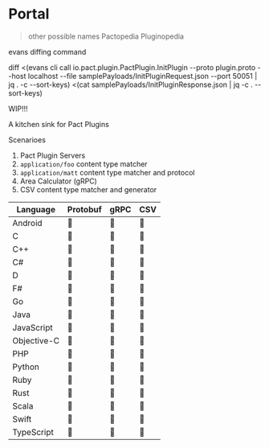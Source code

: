 # Portal

> other possible names
> Pactopedia
> Pluginopedia


evans diffing command

diff <(evans cli call io.pact.plugin.PactPlugin.InitPlugin --proto plugin.proto --host localhost --file  samplePayloads/InitPluginRequest.json --port 50051 | jq . -c --sort-keys) <(cat samplePayloads/InitPluginResponse.json | jq -c . --sort-keys)

WIP!!!

A kitchen sink for Pact Plugins

Scenarioes

1. Pact Plugin Servers
2. `application/foo` content type matcher
3. `application/matt` content type matcher and protocol
4. Area Calculator (gRPC)
5. CSV content type matcher and generator

|Language |Protobuf|gRPC| CSV|
|--|--|--|--|
|Android|🚧|🚧|🚧|
|C |🚧|🚧|🚧|
|C++ |🚧|🚧|🚧|
|C# |🚧|🚧|🚧|
|D |🚧|🚧|🚧|
|F# |🚧|🚧|🚧|
|Go |🚧|🚧|🚧|
|Java |🚧|🚧|🚧|
|JavaScript |🚧|🚧|🚧|
|Objective-C |🚧|🚧|🚧|
|PHP |🚧|🚧|🚧|
|Python |🚧|🚧|🚧|
|Ruby |🚧|🚧|🚧|
|Rust |🚧|🚧|🚧|
|Scala |🚧|🚧|🚧|
|Swift |🚧|🚧|🚧|
|TypeScript |🚧|🚧|🚧|
